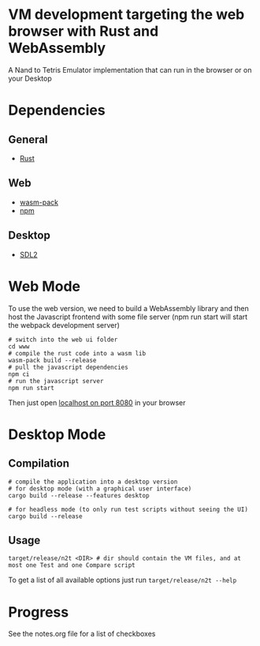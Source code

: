 # VM development targeting the web browser with Rust and WebAssembly

A Nand to Tetris Emulator implementation that can run in the browser or on your Desktop

# Dependencies
## General
- [Rust](https://www.rust-lang.org/)
## Web
- [wasm-pack](https://rustwasm.github.io/wasm-pack/installer/)
- [npm](https://github.com/npm/cli)
## Desktop
- [SDL2](https://www.libsdl.org/)

# Web Mode

To use the web version, we need to build a WebAssembly library and then host the Javascript frontend with some file server (npm run start will start the webpack development server)

``` shell
# switch into the web ui folder
cd www
# compile the rust code into a wasm lib
wasm-pack build --release
# pull the javascript dependencies
npm ci
# run the javascript server
npm run start
```

Then just open [localhost on port 8080](http://localhost:8080) in your browser

# Desktop Mode
## Compilation
``` shell
# compile the application into a desktop version
# for desktop mode (with a graphical user interface)
cargo build --release --features desktop

# for headless mode (to only run test scripts without seeing the UI)
cargo build --release
```

## Usage

``` shell
target/release/n2t <DIR> # dir should contain the VM files, and at most one Test and one Compare script
```

To get a list of all available options just run `target/release/n2t --help`

# Progress

See the notes.org file for a list of checkboxes
